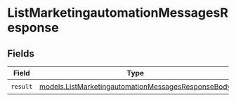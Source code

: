 # ListMarketingautomationMessagesResponse


## Fields

| Field                                                                                                          | Type                                                                                                           | Required                                                                                                       | Description                                                                                                    |
| -------------------------------------------------------------------------------------------------------------- | -------------------------------------------------------------------------------------------------------------- | -------------------------------------------------------------------------------------------------------------- | -------------------------------------------------------------------------------------------------------------- |
| `result`                                                                                                       | [models.ListMarketingautomationMessagesResponseBody](../models/listmarketingautomationmessagesresponsebody.md) | :heavy_check_mark:                                                                                             | N/A                                                                                                            |